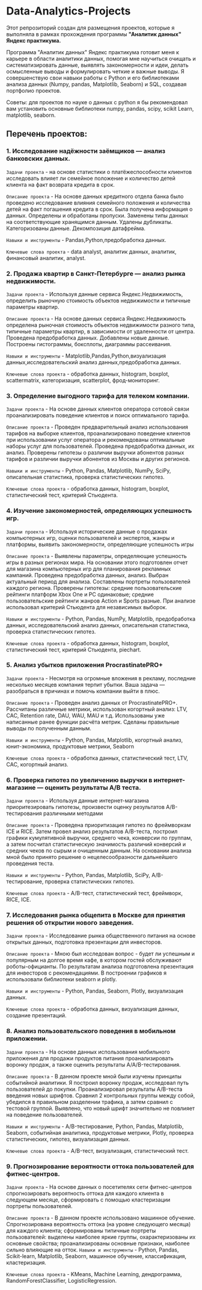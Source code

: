 # Data-Analytics-Projects

Этот репрозиторий создан для размещения проектов, которые я выполняла в рамках прохождения программы **"Аналитик данных" Яндекс практикума.**

Программа "Аналитик данных" Яндекс практикума готовит меня к карьере в области аналитики данных, помогая мне научиться очищать и систематизировать данные, выявлять закономерности и идеи, делать осмысленные выводы и формулировать четкие и важные выводы. Я совершенствую свои навыки работы с Python и его библиотеками анализа данных (Numpy, pandas, Matplotlib, Seaborn) и SQL, создавая портфолио проектов.

Советы: для проектов по науке о данных с python я бы рекомендовал вам установить основные библиотеки numpy, pandas, scipy, scikit Learn, matplotlib, seaborn.

## Перечень проектов:

### 1. Исследование надёжности заёмщиков — анализ банковских данных.

`Задачи проекта` - на основе статистики о платёжеспособности клиентов исследовать влияет ли семейное положение и количество детей клиента на факт возврата кредита в срок.

`Описание проекта` - На основе данных кредитного отдела банка было проведено исследование влияния семейного положения и количества детей на факт погашения кредита в срок. Была получена информация о данных. Определены и обработаны пропуски. Заменены типы данных на соответствующие
хранящимся данным. Удалены дубликаты. Категоризованы данные. Декомпозиция датафрейма.

`Навыки и инструменты` - Pandas,Python,предобработка данных.

`Ключевые слова проекта` - data analyst, аналитик данных, аналитик, финансовый аналитик, analyst.

### 2. Продажа квартир в Санкт-Петербурге — анализ рынка недвижимости.

`Задачи проекта` - Используя данные сервиса Яндекс.Недвижимость, определить рыночную стоимость объектов недвижимости и типичные параметры квартир.

`Описание проекта` - На основе данных сервиса Яндекс.Недвижимость определена рыночная стоимость объектов недвижимости разного типа, типичные параметры квартир, в зависимости от удаленности от центра. Проведена предобработка данных. Добавлены новые данные. Построены гистограммы, боксплоты, диаграммы рассеивания.

`Навыки и инструменты` - Matplotlib,Pandas,Python,визуализация данных,исследовательский анализ данных,предобработка данных.

`Ключевые слова проекта` - обработка данных, histogram, boxplot, scattermatrix, категоризация, scatterplot,  фрод-мониторинг.

### 3. Определение выгодного тарифа для телеком компании.


`Задачи проекта` - На основе данных клиентов оператора сотовой связи проанализировать поведение клиентов и поиск оптимального тарифа.

`Описание проекта` - Проведен предварительный анализ использования тарифов на выборке клиентов, проанализировано поведение клиентов при использовании услуг оператора и рекомендованы оптимальные наборы услуг для пользователей. Проведена предобработка данных, их анализ. Проверены гипотезы о различии выручки абонентов разных тарифов и различии выручки абонентов из Москвы и других регионов.

`Навыки и инструменты` - Python, Pandas, Matplotlib, NumPy, SciPy, описательная статистика, проверка статистических гипотез.

`Ключевые слова проекта` - обработка данных, histogram, boxplot, статистический тест, критерий Стьюдента.


### 4. Изучение закономерностей, определяющих успешность игр.

`Задачи проекта` - Используя исторические данные о продажах компьютерных игр, оценки пользователей и экспертов, жанры и платформы, выявить закономерности, определяющие успешность игры 

`Описание проекта` - Выявлены параметры, определяющие успешность игры в разных регионах мира. На основании этого подготовлен отчет для магазина компьютерных игр для планирования рекламных кампаний. Проведена предобработка данных, анализ. Выбран актуальный период для анализа. Составлены портреты пользователей каждого региона. Проверены гипотезы: средние пользовательские рейтинги платформ Xbox One и PC одинаковые;
средние пользовательские рейтинги жанров Action и Sports разные. При анализе использовал критерий Стьюдента для независимых выборок.

`Навыки и инструменты` - Python, Pandas, NumPy, Matplotlib, предобработка данных, исследовательский анализ данных, описательная статистика, проверка статистических гипотез.

`Ключевые слова проекта` - обработка данных, histogram, boxplot, статистический тест, критерий Стьюдента, piechart.


### 5. Анализ убытков приложения ProcrastinatePRO+

`Задачи проекта` - Несмотря на огромные вложения в рекламу, последние несколько месяцев компания терпит убытки. Ваша задача — разобраться в причинах и помочь компании выйти в плюс.

`Описание проекта` - Проведен анализ данных от ProcrastinatePRO+.
Рассчитаны различные метрики, использован когортный анализ: LTV, CAC, Retention rate, DAU, WAU, MAU и т.д. Использованы уже написанные ранее функции расчёта метрик. Сделаны правильные выводы по полученным данным.

`Навыки и инструменты` - Python, Pandas, Matplotlib, когортный анализ, юнит-экономика, продуктовые метрики, Seaborn

`Ключевые слова проекта` - обработка данных, статистический тест, LTV, CAC, когортный анализ.

### 6. Проверка гипотез по увеличению выручки в интернет-магазине — оценить результаты A/B теста.

`Задачи проекта` - Используя данные интернет-магазина приоритезировать гипотезы, произвести оценку результатов A/B-тестирования различными методами

`Описание проекта` - Проведена приоритизация гипотез по фреймворкам ICE и RICE. Затем провел анализ результатов A/B-теста, построил графики кумулятивной выручки, среднего чека, конверсии по группам, а затем посчитал статистическую значимость различий конверсий и средних чеков по сырым и очищенным данным. На основании анализа мной было принято решение о нецелесообразности дальнейшего проведения теста.

`Навыки и инструменты` - Python, Pandas, Matplotlib, SciPy, A/B-тестирование, проверка статистических гипотез.

`Ключевые слова проекта` - A/B-тест, статистический тест, фреймворк, RICE, ICE.


### 7. Исследования рынка общепита в Москве для принятия решения об открытии нового заведения.

`Задачи проекта` - Исследование рынка общественного питания на основе открытых данных, подготовка презентации для инвесторов.

`Описание проекта` - Мною был исследован вопрос - будет ли успешным и популярным на долгое время кафе, в котором гостей обслуживают роботы-официанты. По результатам анализа подготовлена презентация для инвесторов с рекомендациями. В построении графиков я использовали библиотеки seaborn и plotly. 

`Навыки и инструменты` - Python, Pandas, Seaborn, Plotly, визуализация данных.

`Ключевые слова проекта` - обработка данных, визуализация данных, создание презентаций.

### 8. Анализ пользовательского поведения в мобильном приложении.

`Задачи проекта` - На основе данных использования мобильного приложения для продажи продуктов питания проанализировать воронку продаж, а также оценить результаты A/A/B-тестирования.

`Описание проекта` - В данном проекте мной были изучены принципы событийной аналитики. Я построил воронку продаж, исследовал путь пользователей до покупки. Проанализировал результаты A/B-теста введения новых шрифтов. Сравнил 2 контрольных группы между собой, убедился в правильном разделении трафика, а затем сравнил с тестовой группой. Выявлено, что новый шрифт значительно не повлияет на поведение пользователей. 

`Навыки и инструменты` - A/B-тестирование, Python, Pandas, Matplotlib, Seaborn, событийная аналитика, продуктовые метрики, Plotly, проверка статистических, гипотез, визуализация данных.

`Ключевые слова проекта` - A/B-тест, визуализация, статистический тест.

### 9. Прогнозирование вероятности оттока пользователей для фитнес-центров.

`Задачи проекта` - На основе данных о посетителях сети фитнес-центров спрогнозировать вероятность оттока для каждого клиента в следующем месяце, сформировать с помощью кластеризации портреты пользователей.

`Описание проекта` - В данном проекте использовано машинное обучение. Спрогнозирована вероятность оттока (на уровне следующего месяца) для каждого клиента; сформированы типичные портреты пользователей: выделены наиболее яркие группы, охарактеризованы их основные свойства; проанализированы основные признаки, наиболее сильно влияющие на отток.
`Навыки и инструменты` - Python, Pandas, Scikit-learn, Matplotlib, Seaborn, машинное обучение, классификация, кластеризация.

`Ключевые слова проекта` - KMeans, Machine Learning, дендрограмма, RandomForestClassifier, LogisticRegression.










